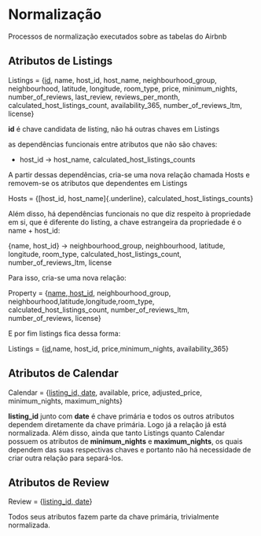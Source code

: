 # Normalização
Processos de normalização executados sobre as tabelas do Airbnb

## Atributos de Listings

Listings = {<u>id</u>, name, host_id, host_name, neighbourhood_group, neighbourhood, latitude, longitude, room_type, price, minimum_nights, number_of_reviews, last_review, reviews_per_month, calculated_host_listings_count, availability_365, number_of_reviews_ltm, license}

**id** é chave candidata de listing, não há outras chaves em Listings

as dependências funcionais entre atributos que não são chaves:

- host_id &#8594; host_name, calculated_host_listings_counts

A partir dessas dependências, cria-se uma nova relação chamada Hosts e removem-se os atributos que dependentes em Listings

Hosts = {[host_id, host_name]{.underline}, calculated_host_listings_counts}


Além disso, há dependências funcionais no que diz respeito à propriedade em si, que é diferente do listing, a chave estrangeira da propriedade é o name + host_id:

{name, host_id} &#8594; neighbourhood_group, neighbourhood, latitude, longitude, room_type, calculated_host_listings_count, number_of_reviews_ltm, license


Para isso, cria-se uma nova relação:

Property = {<u>name, host_id</u>, neighbourhood_group, neighbourhood,latitude,longitude,room_type, calculated_host_listings_count, number_of_reviews_ltm, number_of_reviews, license}

E por fim listings fica dessa forma:

Listings = {<u>id</u>,name, host_id, price,minimum_nights, availability_365}


## Atributos de Calendar
Calendar = {<u>listing_id, date</u>, available, price, adjusted_price, minimum_nights, maximum_nights}

**listing_id** junto com **date** é chave primária e todos os outros atributos dependem diretamente da chave primária. Logo já a relação já está normalizada. Além disso, ainda que tanto Listings quanto Calendar possuem os atributos de **minimum_nights** e **maximum_nights**, os quais dependem das suas respectivas chaves e portanto não há necessidade de criar outra relação para separá-los.

## Atributos de Review
Review = {<u>listing_id, date</u>}

Todos seus atributos fazem parte da chave primária, trivialmente normalizada.